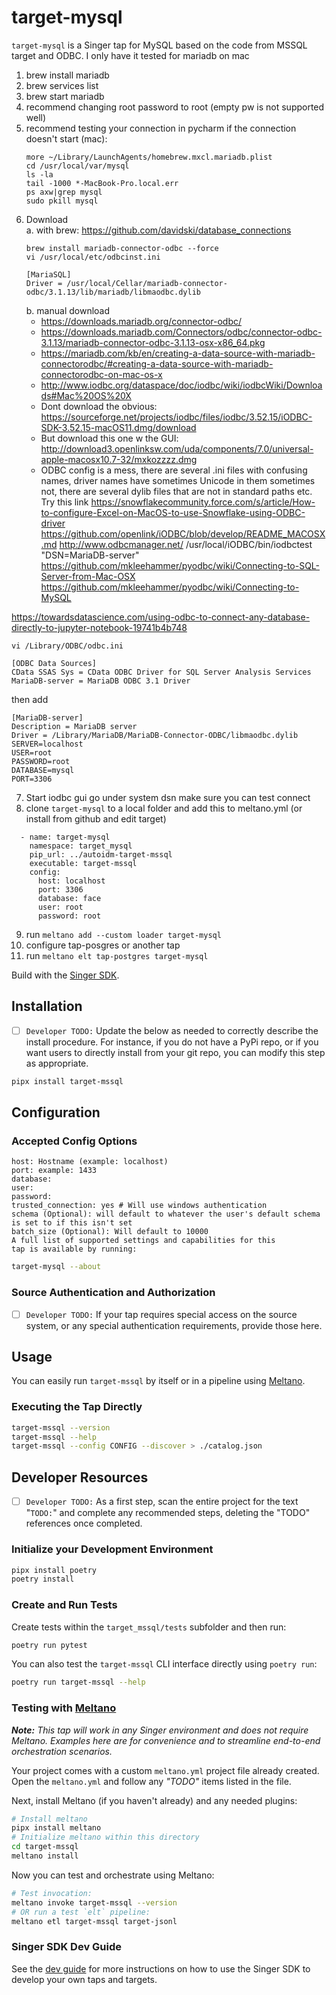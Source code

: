 # target-mysql

`target-mysql` is a Singer tap for MySQL based on the code from MSSQL target and ODBC.
I only have it tested for mariadb on mac
1. brew install mariadb
2. brew services list
3. brew start mariadb
4. recommend changing root password to root (empty pw is not supported well)
5. recommend testing your connection in pycharm
   if the connection doesn't start (mac):  
   ```
   more ~/Library/LaunchAgents/homebrew.mxcl.mariadb.plist 
   cd /usr/local/var/mysql
   ls -la
   tail -1000 *-MacBook-Pro.local.err
   ps axw|grep mysql
   sudo pkill mysql
   ```
6. Download  
   a. with brew: https://github.com/davidski/database_connections  
   ```
   brew install mariadb-connector-odbc --force
   vi /usr/local/etc/odbcinst.ini
   
   [MariaSQL]
   Driver = /usr/local/Cellar/mariadb-connector-odbc/3.1.13/lib/mariadb/libmaodbc.dylib
   
   ```
   b.  manual download
   * https://downloads.mariadb.org/connector-odbc/
   * https://downloads.mariadb.com/Connectors/odbc/connector-odbc-3.1.13/mariadb-connector-odbc-3.1.13-osx-x86_64.pkg
   * https://mariadb.com/kb/en/creating-a-data-source-with-mariadb-connectorodbc/#creating-a-data-source-with-mariadb-connectorodbc-on-mac-os-x
   * http://www.iodbc.org/dataspace/doc/iodbc/wiki/iodbcWiki/Downloads#Mac%20OS%20X
   * Dont download the obvious:
https://sourceforge.net/projects/iodbc/files/iodbc/3.52.15/iODBC-SDK-3.52.15-macOS11.dmg/download
   * But download this one w the GUI:
http://download3.openlinksw.com/uda/components/7.0/universal-apple-macosx10.7-32/mxkozzzz.dmg
   * ODBC config is a mess, there are several .ini files with confusing names, driver names have 
   sometimes Unicode in them sometimes not, there are several dylib files that are not
     in standard paths etc. Try this link https://snowflakecommunity.force.com/s/article/How-to-configure-Excel-on-MacOS-to-use-Snowflake-using-ODBC-driver
     https://github.com/openlink/iODBC/blob/develop/README_MACOSX.md
     http://www.odbcmanager.net/
     /usr/local/iODBC/bin/iodbctest "DSN=MariaDB-server"
https://github.com/mkleehammer/pyodbc/wiki/Connecting-to-SQL-Server-from-Mac-OSX
     https://github.com/mkleehammer/pyodbc/wiki/Connecting-to-MySQL
  
  
https://towardsdatascience.com/using-odbc-to-connect-any-database-directly-to-jupyter-notebook-19741b4b748
  
   `vi /Library/ODBC/odbc.ini`
     
```
[ODBC Data Sources]  
CData SSAS Sys = CData ODBC Driver for SQL Server Analysis Services   
MariaDB-server = MariaDB ODBC 3.1 Driver
```
then add
```
[MariaDB-server]
Description = MariaDB server
Driver = /Library/MariaDB/MariaDB-Connector-ODBC/libmaodbc.dylib
SERVER=localhost
USER=root
PASSWORD=root
DATABASE=mysql
PORT=3306
```
7. Start iodbc gui go under system dsn make sure you can test connect
8. clone `target-mysql` to a local folder and 
   add this to meltano.yml (or install from github and edit target)
```
  - name: target-mysql
    namespace: target_mysql
    pip_url: ../autoidm-target-mssql
    executable: target-mssql
    config:
      host: localhost
      port: 3306
      database: face
      user: root
      password: root
```
9. run
`meltano add --custom loader target-mysql`
10. configure tap-posgres or another tap
11. run
`meltano elt tap-postgres target-mysql`


Build with the [Singer SDK](https://gitlab.com/meltano/singer-sdk).

## Installation

- [ ] `Developer TODO:` Update the below as needed to correctly describe the install procedure. For instance, if you do not have a PyPi repo, or if you want users to directly install from your git repo, you can modify this step as appropriate.

```bash
pipx install target-mssql
```

## Configuration

### Accepted Config Options
```
host: Hostname (example: localhost)
port: example: 1433
database:
user:
password:
trusted_connection: yes # Will use windows authentication 
schema (Optional): will default to whatever the user's default schema is set to if this isn't set
batch_size (Optional): Will default to 10000
A full list of supported settings and capabilities for this
tap is available by running:
```

```bash
target-mysql --about
```

### Source Authentication and Authorization

- [ ] `Developer TODO:` If your tap requires special access on the source system, or any special authentication requirements, provide those here.

## Usage

You can easily run `target-mssql` by itself or in a pipeline using [Meltano](www.meltano.com).

### Executing the Tap Directly

```bash
target-mssql --version
target-mssql --help
target-mssql --config CONFIG --discover > ./catalog.json
```

## Developer Resources

- [ ] `Developer TODO:` As a first step, scan the entire project for the text "`TODO:`" and complete any recommended steps, deleting the "TODO" references once completed.

### Initialize your Development Environment

```bash
pipx install poetry
poetry install
```

### Create and Run Tests

Create tests within the `target_mssql/tests` subfolder and
  then run:

```bash
poetry run pytest
```

You can also test the `target-mssql` CLI interface directly using `poetry run`:

```bash
poetry run target-mssql --help
```

### Testing with [Meltano](meltano.com)

_**Note:** This tap will work in any Singer environment and does not require Meltano.
Examples here are for convenience and to streamline end-to-end orchestration scenarios._

Your project comes with a custom `meltano.yml` project file already created. Open the `meltano.yml` and follow any _"TODO"_ items listed in
the file.

Next, install Meltano (if you haven't already) and any needed plugins:

```bash
# Install meltano
pipx install meltano
# Initialize meltano within this directory
cd target-mssql
meltano install
```

Now you can test and orchestrate using Meltano:

```bash
# Test invocation:
meltano invoke target-mssql --version
# OR run a test `elt` pipeline:
meltano etl target-mssql target-jsonl
```

### Singer SDK Dev Guide

See the [dev guide](../../docs/dev_guide.md) for more instructions on how to use the Singer SDK to 
develop your own taps and targets.
